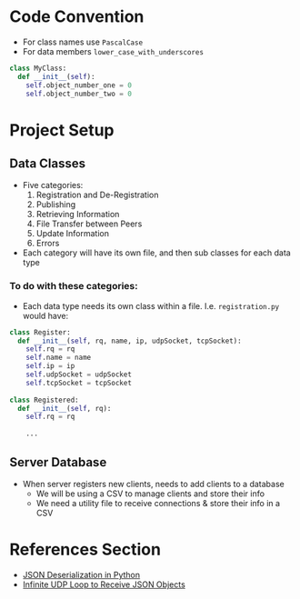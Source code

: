 # Code Convention
* For class names use `PascalCase`
* For data members `lower_case_with_underscores`
```python
class MyClass:
  def __init__(self):
    self.object_number_one = 0
    self.object_number_two = 0
```
# Project Setup
## Data Classes
* Five categories:
  1. Registration and De-Registration
  2. Publishing
  3. Retrieving Information
  4. File Transfer between Peers
  5. Update Information
  6. Errors
* Each category will have its own file, and then sub classes for each data type

### To do with these categories:
* Each data type needs its own class within a file. I.e. `registration.py` would have:
```python
class Register:
  def __init__(self, rq, name, ip, udpSocket, tcpSocket):
    self.rq = rq
    self.name = name
    self.ip = ip
    self.udpSocket = udpSocket
    self.tcpSocket = tcpSocket
    
class Registered:
  def __init__(self, rq):
    self.rq = rq
    
    ...
```
## Server Database
* When server registers new clients, needs to add clients to a database
  * We will be using a CSV to manage clients and store their info
  * We need a utility file to receive connections & store their info in a CSV

# References Section
* [JSON Deserialization in Python](https://stackoverflow.com/questions/42397511/python-how-to-get-json-object-from-a-udp-received-packet)
* [Infinite UDP Loop to Receive JSON Objects](https://stackoverflow.com/questions/28072914/data-structure-for-udp-server-parsing-json-objects-in-python)
